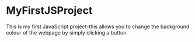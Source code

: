 # MyFirstJSProject

This is my first JavaScript project-this allows you to change the background colour of the webpage by simply clicking a button. 
